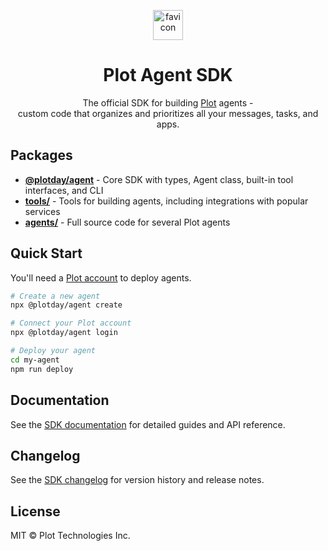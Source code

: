 <p align="center">
  <a href="https://linear.app" target="_blank" rel="noopener noreferrer">
    <img width="48" height="48" alt="favicon" src="https://github.com/user-attachments/assets/f38501fd-bb37-4671-a0bc-fd35fa25360d" alt="Plot logo" />
  </a>
</p>
<h1 align="center">
  Plot Agent SDK
</h1>
<p align="center">
  The official SDK for building <a href="https://plot.day">Plot</a> agents -<br/>
  custom code that organizes and prioritizes all your messages, tasks, and apps.
</p>

## Packages

- **[@plotday/agent](./agent)** - Core SDK with types, Agent class, built-in tool interfaces, and CLI
- **[tools/](./tools)** - Tools for building agents, including integrations with popular services
- **[agents/](./agents)** - Full source code for several Plot agents

## Quick Start

You'll need a [Plot account](https://plot.day) to deploy agents.

```bash
# Create a new agent
npx @plotday/agent create

# Connect your Plot account
npx @plotday/agent login

# Deploy your agent
cd my-agent
npm run deploy
```

## Documentation

See the [SDK documentation](./agent/README.md) for detailed guides and API reference.

## Changelog

See the [SDK changelog](./agent/CHANGELOG.md) for version history and release notes.

## License

MIT © Plot Technologies Inc.
